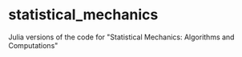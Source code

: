 statistical_mechanics
=====================

Julia versions of the code for "Statistical Mechanics: Algorithms and Computations"
